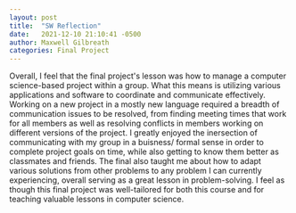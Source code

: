 ```yaml
---
layout: post
title:  "SW Reflection"
date:   2021-12-10 21:10:41 -0500
author: Maxwell Gilbreath
categories: Final Project
---
```

Overall, I feel that the final project's lesson was how to manage a computer science-based project within a group. What this means is utilizing various applications and software to
coordinate and communicate effectively. Working on a new project in a mostly new language required a breadth of communication issues to be resolved, from finding meeting times
that work for all members as well as resolving conflicts in members working on different versions of the project. I greatly enjoyed the inersection of communicating with my group
in a buisness/ formal sense in order to complete project goals on time, while also getting to know them better as classmates and friends. The final also taught me about how to 
adapt various solutions from other problems to any problem I can currently experiencing, overall serving as a great lesson in problem-solving. I feel as though this final project 
was well-tailored for both this course and for teaching valuable lessons in computer science.
